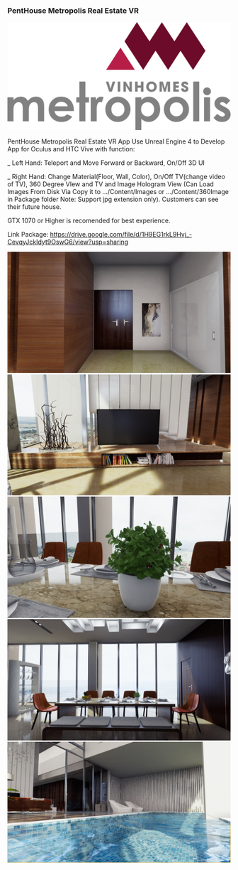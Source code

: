 ### PentHouse Metropolis Real Estate VR
![Alt text](PreviewImage/0.jpg?raw=true "Preview1")

PentHouse Metropolis Real Estate VR App Use Unreal Engine 4 to Develop App for Oculus and HTC Vive with function:

_ Left Hand: Teleport and Move Forward or Backward, On/Off 3D UI 

_ Right Hand: Change Material(Floor, Wall, Color), On/Off TV(change video of TV), 360 Degree VIew and TV and Image Hologram View 
(Can Load Images From Disk Via Copy it to .../Content/Images or .../Content/360Image in Package folder
Note: Support jpg extension only). Customers can see their future house.

GTX 1070 or Higher is recomended for best experience.

Link Package: 
https://drive.google.com/file/d/1H9EG1rkL9Hvj_-CevqyJckIdyt9OswG6/view?usp=sharing

![Alt text](PreviewImage/1.jpg?raw=true "Preview1")
![Alt text](PreviewImage/2.jpg?raw=true "Preview2")
![Alt text](PreviewImage/3.jpg?raw=true "Preview3")
![Alt text](PreviewImage/4.jpg?raw=true "Preview4")
![Alt text](PreviewImage/5.jpg?raw=true "Preview5")
